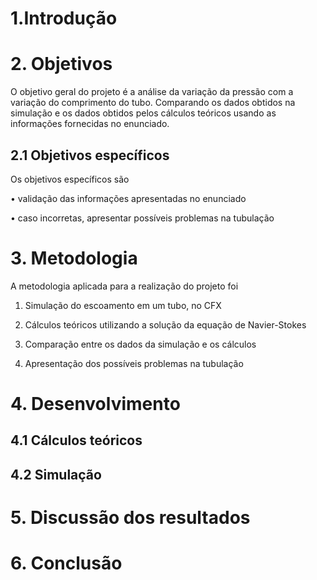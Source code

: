 # 1.Introdução 

# 2. Objetivos 

O objetivo geral do projeto é a análise da variação da pressão com a variação do comprimento do tubo. Comparando os dados obtidos na simulação e os dados obtidos pelos cálculos teóricos usando as informações fornecidas no enunciado.

## 2.1 Objetivos específicos 

Os objetivos específicos são

•	validação das informações apresentadas no enunciado

•	caso incorretas, apresentar possíveis problemas na tubulação

# 3. Metodologia

A metodologia aplicada para a realização do projeto foi

1.	Simulação do escoamento em um tubo, no CFX

2.	Cálculos teóricos utilizando a solução da equação de Navier-Stokes

3.	Comparação entre os dados da simulação e os cálculos

4.	Apresentação dos possíveis problemas na tubulação


# 4. Desenvolvimento 
## 4.1 Cálculos teóricos 
## 4.2 Simulação 

# 5. Discussão dos resultados 

# 6. Conclusão 
